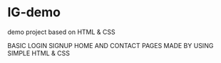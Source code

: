 # IG-demo
demo project based on HTML &amp; CSS

BASIC LOGIN SIGNUP HOME AND CONTACT PAGES MADE BY USING SIMPLE HTML & CSS
